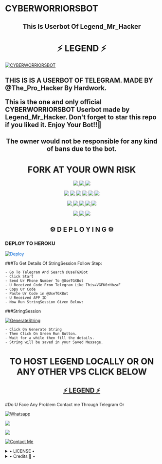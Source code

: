 # CYBERWORRIORSBOT
<h2 align="center">This Is Userbot Of Legend_Mr_Hacker</h2>

<h1 align="center">⚡ LEGEND ⚡</h1>


[![CYBERWORRIORSBOT](https://telegra.ph/file/7b2fefb2c78c90734444d.jpg)](https://github.com/CYBERWORRIORS/LEGENDMUSIC)


<h2>THIS IS IS A USERBOT OF TELEGRAM. MADE BY @The_Pro_Hacker By Hardwork.

This is the one and only official CYBERWORRIORSBOT Userbot made by Legend_Mr_Hacker. Don't forget to star this repo if you liked it. Enjoy Your Bot!!💝</h2>


<h2 align="center">The owner would not be responsible for any kind of bans due to the bot.</h2>

<h1 align="center">FORK AT YOUR OWN RISK</h1>


<p align="center">
<a href="https://app.codacy.com/gh/CYBERWORRIORS/CYBERWORRIORSBOT?utm_source=github.com&utm_medium=referral&utm_content=CYBERWORRIORS/CYBERWORRIORSBOT&utm_campaign=Badge_Grade_Settings" alt="Codacy Badge">
<img src="https://api.codacy.com/project/badge/Grade/6141417ceaf84545bab6bd671503df51" /> </a>
<a href="https://github.com/CYBERWORRIORS/CYBERWORRIORSBOT" alt="Libraries.io dependency status for GitHub repo"> <img src="https://img.shields.io/librariesio/github/CYBERWORRIORS/CYBERWORRIORSBOT" /> </a>
<a href="http://hits.dwyl.com/CYBERWORRIORS/CYBERWORRIORSBOT" alt="HitCount"> <img src="http://hits.dwyl.com/CYBERWORRIORS/CYBERWORRIORSBOT.svg" /> </a>
</p>
<p align="center">
<a href="https://github.com/CYBERWORRIORS/CYBERWORRIORSBOT" alt="GitHub closed issues"> <img src="https://img.shields.io/github/issues-closed-raw/CYBERWORRIORS/CYBERWORRIORSBOT?style=flat&logo=github&color=success" /> </a>
<a href="https://github.com/CYBERWORRIORS/CYBERWORRIORSBOT" alt="GitHub commit activity"> <img src="https://img.shields.io/github/commit-activity/m/CYBERWORRIORS/CYBERWORRIORSBOT" /> </a>
<a href="https://github.com/CYBERWORRIORS/CYBERWORRIORSBOT/graphs/contributors" alt="GitHub contributors"> <img src="https://img.shields.io/github/contributors/CYBERWORRIORS/CYBERWORRIORSBOT?style=flat&logo=github" /> </a>
<a href="https://github.com/CYBERWORRIORS/CYBERWORRIORSBOT/network/members" alt="GitHub forks"> <img src="https://img.shields.io/github/forks/CYBERWORRIORS/CYBERWORRIORSBOT?label=Forks&logo=github" /> </a>
<a href="https://github.com/CYBERWORRIORS/CYBERWORRIORSBOT" alt="GitHub closed pull requests"> <img src="https://img.shields.io/github/issues-pr-closed-raw/CYBERWORRIORS/CYBERWORRIORSBOT?color=success" /> </a>
<a href="https://github.com/CYBERWORRIORS/CYBERWORRIORSBOT" alt="GitHub issues"> <img src="https://img.shields.io/github/issues-raw/CYBERWORRIORS/CYBERWORRIORSBOT?style=flat&logo=github&color=yellow" /> </a>
</p>
<p align="center">
<a href="https://github.com/CYBERWORRIORS/CYBERWORRIORSBOT" alt="GitHub release (latest by date including pre-releases)"> <img src="https://img.shields.io/github/v/release/CYBERWORRIORS/CYBERWORRIORSBOT?include_prereleases?style=flat&logo=github" /> </a>
<a href="https://www.python.org/" alt="made-with-python"> <img src="https://img.shields.io/badge/Made%20with-Python-1f425f.svg?style=flat&logo=python&color=blue" /> </a>
<a href="https://github.com/CYBERWORRIORS/CYBERWORRIORSBOT" alt="Docker!"> <img src="https://aleen42.github.io/badges/src/docker.svg" /> </a>
<a href="https://github.com/CYBERWORRIORS/CYBERWORRIORSBOT" alt="GitHub repo size"> <img src="https://img.shields.io/github/repo-size/CYBERWORRIORS/CYBERWORRIORSBOT" /> </a>
<a href="https://github.com/CYBERWORRIORS/CYBERWORRIORSBOT/blob/master/LICENSE" alt="GPLv3 license"> <img src="https://img.shields.io/badge/License-GPLv3-blue.svg" /> </a>
</p>
<p align="center">
<a href="https://t.me/CYBERWORRIORSBOTUpdates" alt="Telegram!"> <img src="https://aleen42.github.io/badges/src/telegram.svg" /> </a>
<a href="https://github.com/CYBERWORRIORS/CYBERWORRIORSBOT/graphs/commit-activity" alt="Maintenance"> <img src="https://img.shields.io/badge/Maintained%3F-yes-green.svg" /> </a>
<a href="https://makeapullrequest.com" alt="PRs Welcome"> <img src="https://img.shields.io/badge/PRs-welcome-brightgreen.svg?style=flat-square" /> </a>
</p>


<h2 align="center">⚙️ D E P L O Y I N G ⚙️</h2>


<h3> DEPLOY TO HEROKU </h3>

<a href="https://dashboard.heroku.com/new?button-url=https%3A%2F%2Fgithub.com%2FCYBERWORRIORS%2FCYBERWORRIORSBOT&template=https%3A%2F%2Fgithub.com%2FCYBERWORRIORS%2FCYBERWORRIORSBOT" rel="nofollow" style="background-color: initial; box-sizing: border-box; color: #0366d6; text-decoration-line: none;"><img alt="Deploy" data-canonical-src="https://www.herokucdn.com/deploy/button.svg" src="https://camo.githubusercontent.com/83b0e95b38892b49184e07ad572c94c8038323fb/68747470733a2f2f7777772e6865726f6b7563646e2e636f6d2f6465706c6f792f627574746f6e2e737667" style="border-style: none; box-sizing: initial; max-width: 100%;" /></a></div>
</a>


###To Get Details Of StringSession Follow Step:

    - Go To Telegram And Search @UseTGXBot
    - Click Start
    - Send Ur Phone Number To @UseTGXBot
    - U Received Code From Telegram Like This=VGFK0rHbzaF
    - Copy Ur Code
    - Paste Ur Code in @UseTGXBot
    - U Received APP ID
    - Now Run StringSession Given Below:
   

###StringSession

[![GenerateString](https://img.shields.io/badge/repl.it-generateString-yellowgreen)](https://replit.com/@KrishnaJaiswal1/CYBERWORRIORSBOT#main.py) 

    - Click On Generate String
    - Then Click On Green Run Button.
    - Wait for a while then fill the details.
    - String will be saved in your Saved Message.


<h1 align="center">TO HOST LEGEND LOCALLY OR ON ANY OTHER VPS CLICK BELOW</h1>

<h2 align="center"> <a href="https://github.com/CYBERWORRIORS/CYBERWORRIORSUSERBOT">⚡ LEGEND  ⚡</a></h2>


#Do U Face Any Problem Contact me Through Telegram Or

[![Whatsapp](https://img.shields.io/badge/Whatsapp%20Me-informational)](+12565003534)


<a href="https://t.me/Legend_Mr_Hacker"><img src="https://img.shields.io/badge/OWNER%20ME-red.svg?style=for-the-badge&logo=Telegram"></a>

<a href="https://t.me/Legend_Mr_Hacker"><img src="https://img.shields.io/badge/CREATOR%20ME-blue.svg?style=for-the-badge&logo=Telegram"></a>


[![Contact Me](https://img.shields.io/badge/Telegram-Contact%20Me-informational)](https://t.me/Legend_Mr_Hacker)


<details>

  <summary> • LICENSE • </summary>

![](https://www.gnu.org/graphics/gplv3-or-later.png)

CYBERWORRIORS

Poject [CYBERWORRIORSBOT](https://github.com/CYBERWORRIORS/CYBERWORRIORSBOT) is free software: you can redistribute it and/or modify

it under the terms of the GNU General Public License as published by

the Free Software Foundation, either version 3 of the License, or

(at your option) any later version.

This program is distributed in the hope that it will be useful,

but WITHOUT ANY WARRANTY; without even the implied warranty of

MERCHANTABILITY or FITNESS FOR A PARTICULAR PURPOSE.  See the

GNU General Public License for more details.

You should have received a copy of the GNU General Public License

along with this program. If not, see <https://www.gnu.org/licenses/>.

</details>

<details>

  <summary> • Credits 🏅 • </summary>
  
• [LEGENDBOT](https://github.com/LEGEND-OS/LEGENDBOT)
